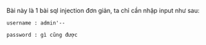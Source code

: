 Bài này là 1 bài sql injection đơn giản, ta chỉ cần nhập input như sau:

`username : admin'--`

`password : gì cũng được`

 
